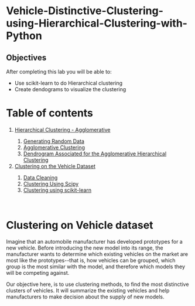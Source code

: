 # Vehicle-Distinctive-Clustering-using-Hierarchical-Clustering-with-Python



## Objectives

After completing this lab you will be able to:

*   Use scikit-learn to do Hierarchical clustering
*   Create dendograms to visualize the clustering

<h1>Table of contents</h1>

<div class="alert alert-block alert-info" style="margin-top: 20px">
    <ol>
        <li><a href="https://#hierarchical_agglomerative">Hierarchical Clustering - Agglomerative</a></li>
            <ol>
                <li><a href="https://#generating_data">Generating Random Data</a></li>
                <li><a href="https://#agglomerative_clustering">Agglomerative Clustering</a></li>
                <li><a href="https://#dendrogram">Dendrogram Associated for the Agglomerative Hierarchical Clustering</a></li>
            </ol>            
        <li><a href="https://#clustering_vehicle_dataset">Clustering on the Vehicle Dataset</a></li>
            <ol>
                <li><a href="https://#data_cleaning">Data Cleaning</a></li>
                <li><a href="https://#clustering_using_scipy">Clustering Using Scipy</a></li>
                <li><a href="https://#clustering_using_skl">Clustering using scikit-learn</a></li>
            </ol>
    </ol>
</div>
<br>
<div>

<h1 id="clustering_vehicle_dataset">Clustering on Vehicle dataset</h1>

Imagine that an automobile manufacturer has developed prototypes for a new vehicle. Before introducing the new model into its range, the manufacturer wants to determine which existing vehicles on the market are most like the prototypes--that is, how vehicles can be grouped, which group is the most similar with the model, and therefore which models they will be competing against.

Our objective here, is to use clustering methods, to find the most distinctive clusters of vehicles. It will summarize the existing vehicles and help manufacturers to make decision about the supply of new models.
</div>
